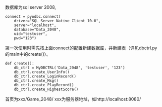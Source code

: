 数据库为sql server 2008, 
```
connect = pyodbc.connect(
    driver="SQL Server Native Client 10.0",
    server="localhost",
    database="Data_2048",
    uid="testuser",
    pwd="123")
```
第一次使用时需先按上面connect的配置新建数据库，并新建表（详见dbctrl.py的main中的create()）。
```
def create():
    db_ctrl = MyDBCTRL('Data_2048', 'testuser', '123')
    db_ctrl.create_UserInfo()
    db_ctrl.create_LoginRecord()
    db_ctrl.create_Msg()
    db_ctrl.create_PlayRecord()
    db_ctrl.create_HighestScore()
```
首页为xxx/Game_2048/
xxx为服务器地址，如http://localhost:8080/

